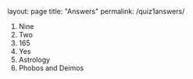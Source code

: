 layout: page
title: "Answers"
permalink: /quiz1answers/

1. Nine
2. Two
3. 165
4. Yes
5. Astrology
6. Phobos and Deimos
